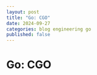 ```yaml
---
layout: post
title: "Go: CGO"
date: 2024-09-27
categories: blog engineering go
published: false
---
```


# Go: CGO
